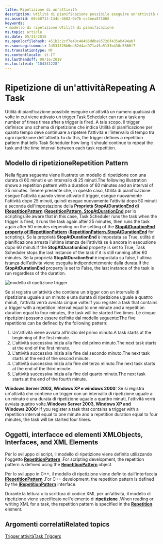 ```yaml
---
title: Ripetizione di un'attività
description: Utilità di pianificazione possibile eseguire un'attività un numero qualsiasi di volte in cui viene attivato un trigger.
ms.assetid: 69c60713-134c-4602-9e7b-cc3eea871068
keywords:
- modello di ripetizione Utilità di pianificazione
ms.topic: article
ms.date: 05/31/2018
ms.openlocfilehash: 451b2c2cf7e48c40496ddba95728f435ab494ab7
ms.sourcegitcommit: 2d531328b6ed82d4ad971a45a5131b430c5866f7
ms.translationtype: MT
ms.contentlocale: it-IT
ms.lasthandoff: 09/16/2019
ms.locfileid: "104331228"
---
```

# <a name="repeating-a-task"></a><span data-ttu-id="dcb73-104">Ripetizione di un'attività</span><span class="sxs-lookup"><span data-stu-id="dcb73-104">Repeating A Task</span></span>

<span data-ttu-id="dcb73-105">Utilità di pianificazione possibile eseguire un'attività un numero qualsiasi di volte in cui viene attivato un trigger.</span><span class="sxs-lookup"><span data-stu-id="dcb73-105">Task Scheduler can run a task any number of times times after a trigger is fired.</span></span> <span data-ttu-id="dcb73-106">A tale scopo, il trigger definisce uno schema di ripetizione che indica Utilità di pianificazione per quanto tempo deve continuare a ripetere l'attività e l'intervallo di tempo tra ogni ripetizione dell'attività.</span><span class="sxs-lookup"><span data-stu-id="dcb73-106">To do this, the trigger defines a repetition pattern that tells Task Scheduler how long it should continue to repeat the task and the time interval between each task repetition.</span></span>

## <a name="repetition-pattern"></a><span data-ttu-id="dcb73-107">Modello di ripetizione</span><span class="sxs-lookup"><span data-stu-id="dcb73-107">Repetition Pattern</span></span>

<span data-ttu-id="dcb73-108">Nella figura seguente viene illustrato un modello di ripetizione con una durata di 60 minuti e un intervallo di 25 minuti.</span><span class="sxs-lookup"><span data-stu-id="dcb73-108">The following illustration shows a repetition pattern with a duration of 60 minutes and an interval of 25 minutes.</span></span> <span data-ttu-id="dcb73-109">Tenere presente che, in questo caso, Utilità di pianificazione esegue l'attività quando viene attivato il trigger, esegue nuovamente l'attività dopo 25 minuti, quindi esegue nuovamente l'attività dopo 50 minuti a seconda dell'impostazione della [**Proprietà StopAtDurationEnd di IRepetitionPattern**](/windows/desktop/api/taskschd/nf-taskschd-irepetitionpattern-get_stopatdurationend) ([**RepetitionPattern. StopAtDurationEnd**](repetitionpattern-stopatdurationend.md) per lo scripting).</span><span class="sxs-lookup"><span data-stu-id="dcb73-109">Be aware that in this case, Task Scheduler runs the task when the trigger is fired, it runs the task again after 25 minutes, then runs the task again after 50 minutes depending on the setting of the [**StopAtDurationEnd property of IRepetitionPattern**](/windows/desktop/api/taskschd/nf-taskschd-irepetitionpattern-get_stopatdurationend) ([**RepetitionPattern.StopAtDurationEnd**](repetitionpattern-stopatdurationend.md) for scripting).</span></span> <span data-ttu-id="dcb73-110">Se la proprietà **StopAtDurationEnd** è impostata su True, utilità di pianificazione arresta l'ultima istanza dell'attività se è ancora in esecuzione dopo 60 minuti.</span><span class="sxs-lookup"><span data-stu-id="dcb73-110">If the **StopAtDurationEnd** property is set to True, Task Scheduler stops the last instance of the task if it is still running after 60 minutes.</span></span> <span data-ttu-id="dcb73-111">Se la proprietà **StopAtDurationEnd** è impostata su false, l'ultima istanza dell'attività viene eseguita indipendentemente dalla durata.</span><span class="sxs-lookup"><span data-stu-id="dcb73-111">If the **StopAtDurationEnd** property is set to False, the last instance of the task is run regardless of the duration.</span></span>

![modello di ripetizione trigger](images/repetition-pattern.png)

<span data-ttu-id="dcb73-113">Se si registra un'attività che contiene un trigger con un intervallo di ripetizione uguale a un minuto e una durata di ripetizione uguale a quattro minuti, l'attività verrà avviata cinque volte.</span><span class="sxs-lookup"><span data-stu-id="dcb73-113">If you register a task that contains a trigger with a repetition interval equal to one minute and a repetition duration equal to four minutes, the task will be started five times.</span></span> <span data-ttu-id="dcb73-114">Le cinque ripetizioni possono essere definite dal modello seguente:</span><span class="sxs-lookup"><span data-stu-id="dcb73-114">The five repetitions can be defined by the following pattern:</span></span>

1.  <span data-ttu-id="dcb73-115">Un'attività viene avviata all'inizio del primo minuto.</span><span class="sxs-lookup"><span data-stu-id="dcb73-115">A task starts at the beginning of the first minute.</span></span>
2.  <span data-ttu-id="dcb73-116">L'attività successiva inizia alla fine del primo minuto.</span><span class="sxs-lookup"><span data-stu-id="dcb73-116">The next task starts at the end of the first minute.</span></span>
3.  <span data-ttu-id="dcb73-117">L'attività successiva inizia alla fine del secondo minuto.</span><span class="sxs-lookup"><span data-stu-id="dcb73-117">The next task starts at the end of the second minute.</span></span>
4.  <span data-ttu-id="dcb73-118">L'attività successiva inizia alla fine del terzo minuto.</span><span class="sxs-lookup"><span data-stu-id="dcb73-118">The next task starts at the end of the third minute.</span></span>
5.  <span data-ttu-id="dcb73-119">L'attività successiva inizia alla fine del quarto minuto.</span><span class="sxs-lookup"><span data-stu-id="dcb73-119">The next task starts at the end of the fourth minute.</span></span>

<span data-ttu-id="dcb73-120">**Windows Server 2003, Windows XP e windows 2000:** Se si registra un'attività che contiene un trigger con un intervallo di ripetizione uguale a un minuto e una durata di ripetizione uguale a quattro minuti, l'attività verrà avviata quattro volte.</span><span class="sxs-lookup"><span data-stu-id="dcb73-120">**Windows Server 2003, Windows XP and Windows 2000:** If you register a task that contains a trigger with a repetition interval equal to one minute and a repetition duration equal to four minutes, the task will be started four times.</span></span>

## <a name="objects-interfaces-and-xml-elements"></a><span data-ttu-id="dcb73-121">Oggetti, interfacce ed elementi XML</span><span class="sxs-lookup"><span data-stu-id="dcb73-121">Objects, Interfaces, and XML Elements</span></span>

<span data-ttu-id="dcb73-122">Per lo sviluppo di script, il modello di ripetizione viene definito utilizzando l'oggetto [**RepetitionPattern**](repetitionpattern.md) .</span><span class="sxs-lookup"><span data-stu-id="dcb73-122">For scripting development, the repetition pattern is defined using the [**RepetitionPattern**](repetitionpattern.md) object.</span></span>

<span data-ttu-id="dcb73-123">Per lo sviluppo in C++, il modello di ripetizione viene definito dall'interfaccia [**IRepetitionPattern**](/windows/desktop/api/taskschd/nn-taskschd-irepetitionpattern) .</span><span class="sxs-lookup"><span data-stu-id="dcb73-123">For C++ development, the repetition pattern is defined by the [**IRepetitionPattern**](/windows/desktop/api/taskschd/nn-taskschd-irepetitionpattern) interface.</span></span>

<span data-ttu-id="dcb73-124">Durante la lettura o la scrittura di codice XML per un'attività, il modello di ripetizione viene specificato nell'elemento di [**ripetizione**](taskschedulerschema-repetition-triggerbasetype-element.md) .</span><span class="sxs-lookup"><span data-stu-id="dcb73-124">When reading or writing XML for a task, the repetition pattern is specified in the [**Repetition**](taskschedulerschema-repetition-triggerbasetype-element.md) element.</span></span>

## <a name="related-topics"></a><span data-ttu-id="dcb73-125">Argomenti correlati</span><span class="sxs-lookup"><span data-stu-id="dcb73-125">Related topics</span></span>

<dl> <dt>

[<span data-ttu-id="dcb73-126">Trigger attività</span><span class="sxs-lookup"><span data-stu-id="dcb73-126">Task Triggers</span></span>](task-triggers.md)
</dt> </dl>

 

 




